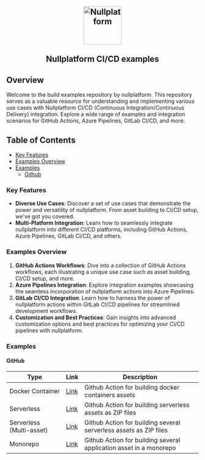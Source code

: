 <h2 align="center">
    <a href="https://nullplatform.com" target="blank_">
        <img height="100" alt="Nullplatform" src="https://nullplatform.com/favicon/android-chrome-192x192.png" />
    </a>
    <br>
    <br>
    Nullplatform CI/CD examples
    <br>
</h2>

## Overview

Welcome to the build examples repository by nullplatform. This repository serves as a valuable resource for understanding and implementing various use cases with Nullplatform CI/CD (Continuous Integration/Continuous Delivery) integration.
Explore a wide range of examples and integration scenarios for GitHub Actions, Azure Pipelines, GitLab CI/CD, and more.

## Table of Contents

- [Key Features](#key-features)
- [Examples Overview](#examples-overview)
- [Examples](#examples)
  - [Github](#github)   

### Key Features

- **Diverse Use Cases**: Discover a set of use cases that demonstrate the power and versatility of nullplatform. From asset building to CI/CD setup, we've got you covered.
- **Multi-Platform Integration**: Learn how to seamlessly integrate nullplatform into different CI/CD platforms, including GitHub Actions, Azure Pipelines, GitLab CI/CD, and others.

### Examples Overview

1. **GitHub Actions Workflows**: Dive into a collection of GitHub Actions workflows, each illustrating a unique use case such as asset building, CI/CD setup, and more.
2. **Azure Pipelines Integration**: Explore integration examples showcasing the seamless incorporation of nullplatform actions into Azure Pipelines.
3. **GitLab CI/CD Integration**: Learn how to harness the power of nullplatform actions within GitLab CI/CD pipelines for streamlined development workflows.
4. **Customization and Best Practices**: Gain insights into advanced customization options and best practices for optimizing your CI/CD pipelines with nullplatform.

### Examples

#### GitHub

| Type                                             |  Link                                                                                                                                              | Description                                                                     |
| ------------------------------------------------ | -------------------------------------------------------------------------------------------------------------------------------------------------- | ------------------------------------------------------------------------------- |
| Docker Container                                 | [Link](https://raw.githubusercontent.com/nullplatform/build-config-example/main/github-actions/ci-nullplatform-container.yml)                      | Github Action for building docker containers assets                             |
| Serverless                                       | [Link](https://raw.githubusercontent.com/nullplatform/build-config-example/main/github-actions/ci-nullplatform-serverless.yml)                     | Github Action for building serverless assets as ZIP files                       |
| Serverless (Multi-asset)                         | [Link](https://raw.githubusercontent.com/nullplatform/build-config-example/main/github-actions/ci-nullplatform-severless-multi-asset.yml)          | Github Action for building several serverless assets as ZIP files               |
| Monorepo                                         | [Link](https://raw.githubusercontent.com/nullplatform/build-config-example/main/github-actions/ci-nullplatform-monorepo.yml)                       | Github Action for building several application asset in a monorepo              |
